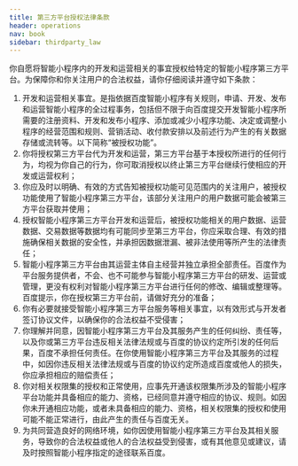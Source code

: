```yaml
---
title: 第三方平台授权法律条款
header: operations
nav: book
sidebar: thirdparty_law
---
```


你自愿将智能小程序内的开发和运营相关的事宜授权给特定的智能小程序第三方平台。为保障你和你关注用户的合法权益，请你仔细阅读并遵守如下条款：
1. 开发和运营相关事宜。是指依据百度智能小程序有关规则，申请、开发、发布和运营智能小程序的全过程事务，包括但不限于向百度提交开发智能小程序所需要的注册资料、开发和发布小程序、添加或减少小程序功能、决定或调整小程序的经营范围和规则、营销活动、收付款安排以及前述行为产生的有关数据存储或流转等。以下简称“被授权功能”。
2. 你将授权第三方平台代为开发和运营，第三方平台基于本授权所进行的任何行为，均视为你自己的行为，你可取消授权以终止第三方平台继续行使相应的开发或运营权利；
3. 你应及时以明确、有效的方式告知被授权功能可见范围内的关注用户，被授权功能使用了智能小程序第三方平台，该部分关注用户的用户数据可能会被第三方平台获取并使用；
4. 授权智能小程序第三方平台开发和运营后，被授权功能相关的用户数据、运营数据、交易数据等数据均有可能同步至第三方平台，你应采取合理、有效的措施确保相关数据的安全性，并承担因数据泄漏、被非法使用等所产生的法律责任；
5. 智能小程序第三方平台由其运营主体自主经营并独立承担全部责任。百度作为平台服务提供者，不会、也不可能参与智能小程序第三方平台的研发、运营或管理，更没有权利对智能小程序第三方平台进行任何的修改、编辑或整理等。百度提示，你在授权第三方平台前，请做好充分的准备；
6. 你有必要就接受智能小程序第三方平台服务等相关事宜，以有效形式与开发者签订协议文件，以确保你的合法权益不受侵害；
7. 你理解并同意，因智能小程序第三方平台及其服务产生的任何纠纷、责任等，以及你或第三方平台违反相关法律法规或与百度的协议约定所引发的任何后果，百度不承担任何责任。在你使用智能小程序第三方平台及其服务的过程中，如因你违反相关法律法规或与百度的协议约定所造成百度或他人的损失，你应承担相应的赔偿责任；
8. 你对相关权限集的授权和正常使用，应事先开通该权限集所涉及的智能小程序平台功能并具备相应的能力、资格，已经同意并遵守相应的协议、规则。如因你未开通相应功能，或者未具备相应的能力、资格，相关权限集的授权和使用可能不能正常进行，由此产生的责任与百度无关。
9. 为共同营造良好的网络环境，如你因使用智能小程序第三方平台及其相关服务，导致你的合法权益或他人的合法权益受到侵害，或有其他意见或建议，请及时按照智能小程序指定的途径联系百度。
